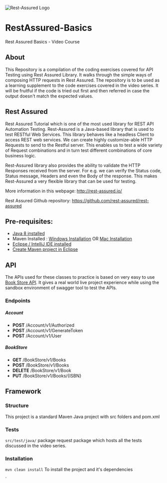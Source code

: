 ![Rest-Assured Logo](http://rest-assured.io/img/logo-transparent.png)                     
# RestAssured-Basics
Rest Assured Basics - Video Course

## About
This Repository is a compilation of the coding exercises covered for API Testing using Rest Assured Library. It walks through the simple ways of composing HTTP requests in Rest Assured. The repository is to be used as a learning supplement to the code exercises covered in the video series. It will be fruitful if the code is tried out first and then referred in case the output doesn't match the expected values.

## Rest Assured
Rest Assured Tutorial which is one of the most used library for REST API Automation Testing. Rest-Assured is a Java-based library that is used to test RESTful Web Services. This library behaves like a headless Client to access REST web services. We can create highly customize-able HTTP Requests to send to the Restful server. This enables us to test a wide variety of Request combinations and in turn test different combinations of core business logic.

Rest-Assured library also provides the ability to validate the HTTP Responses received from the server. For e.g. we can verify the Status code, Status message, Headers and even the Body of the response. This makes Rest-Assured a very flexible library that can be used for testing.

More information in this webpage: <http://rest-assured.io/>

Rest Assured Github repository: <https://github.com/rest-assured/rest-assured>


## Pre-requisites:
* [Java 8 installed](https://www.toolsqa.com/selenium-webdriver/install-java/)
* Maven Installed : [Windows Installation](https://www.toolsqa.com/java/maven/how-to-install-maven-on-windows/) OR [Mac Installation](https://www.toolsqa.com/java/maven/how-to-install-maven-on-mac/)
* [Eclipse / IntelliJ IDE installed](https://www.toolsqa.com/mobile-automation/appium/install-eclipse-ide-and-set-up-a-project/)
* [Create Maven project in Eclipse](https://www.toolsqa.com/java/maven/create-new-maven-project-eclipse/)


## API
The APIs used for these classes to practice is based on very easy to use [Book Store API](https://bookstore.toolsqa.com/swagger/).
It gives a real world live project experience while using the sandbox environment of swagger tool to test the APIs.

### Endpoints

##### Account
* **POST**  /Account/v1/Authorized
* **POST**  /Account/v1/GenerateToken
* **POST**  /Account/v1/User

##### BookStore
* **GET**  /BookStore/v1/Books
* **POST**  /BookStore/v1/Books
* **DELETE**  /BookStore/v1/Book
* **PUT**  /BookStore/v1/Books/{ISBN}

## Framework

### Structure

This project is a standard Maven Java project with src folders and pom.xml

### Tests

`src/test/java/`  package request package which hosts all the tests discussed in the video series.

### Installation
`mvn clean install` To install the project and it's dependencies 

̀